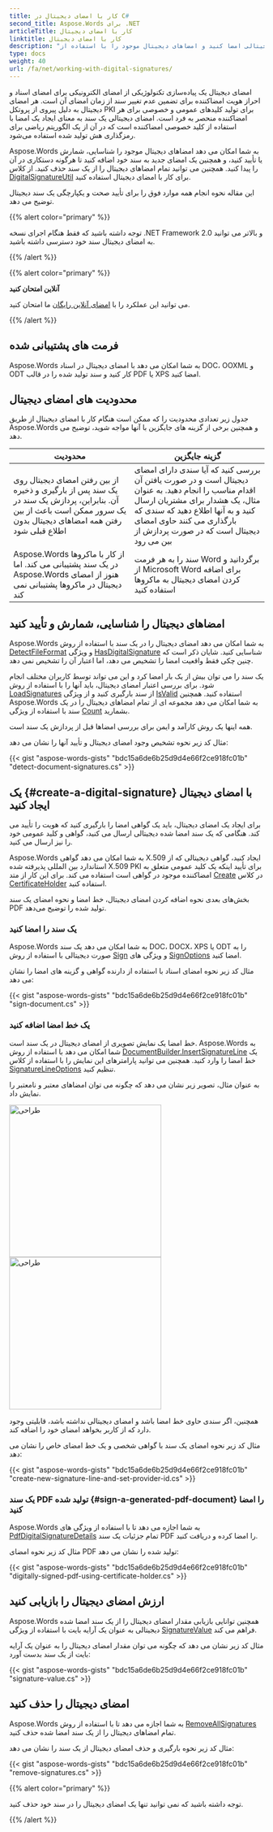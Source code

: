```yaml
---
title: کار با امضای دیجیتال در C#
second_title: Aspose.Words برای .NET
articleTitle: کار با امضای دیجیتال
linktitle: کار با امضای دیجیتال
description: "اسناد را به صورت دیجیتالی امضا کنید و امضاهای دیجیتال موجود را با استفاده از C# شناسایی، شمارش، تأیید و حذف کنید."
type: docs
weight: 40
url: /fa/net/working-with-digital-signatures/
---
```


امضای دیجیتال یک پیاده‌سازی تکنولوژیکی از امضای الکترونیکی برای امضای اسناد و احراز هویت امضاکننده برای تضمین عدم تغییر سند از زمان امضای آن است. هر امضای دیجیتال به دلیل پیروی از پروتکل PKI برای تولید کلیدهای عمومی و خصوصی برای هر امضاکننده منحصر به فرد است. امضای دیجیتالی یک سند به معنای ایجاد یک امضا با استفاده از کلید خصوصی امضاکننده است که در آن از یک الگوریتم ریاضی برای رمزگذاری هش تولید شده استفاده می‌شود.

Aspose.Words به شما امکان می دهد امضاهای دیجیتال موجود را شناسایی، شمارش یا تأیید کنید، و همچنین یک امضای جدید به سند خود اضافه کنید تا هرگونه دستکاری در آن را پیدا کنید. همچنین می توانید تمام امضاهای دیجیتال را از یک سند حذف کنید. از کلاس [DigitalSignatureUtil](https://reference.aspose.com/words/net/aspose.words.digitalsignatures/digitalsignatureutil/) برای کار با امضای دیجیتال استفاده کنید.

این مقاله نحوه انجام همه موارد فوق را برای تأیید صحت و یکپارچگی یک سند دیجیتال توضیح می دهد.

{{% alert color="primary" %}}

توجه داشته باشید که فقط هنگام اجرای نسخه .NET Framework 2.0 و بالاتر می توانید به امضای دیجیتال سند خود دسترسی داشته باشید.

{{% /alert %}}

{{% alert color="primary" %}}

**آنلاین امتحان کنید**

می توانید این عملکرد را با [امضای آنلاین رایگان](https://products.aspose.app/words/signature) ما امتحان کنید.

{{% /alert %}}

## فرمت های پشتیبانی شده

Aspose.Words به شما امکان می دهد با امضای دیجیتال در اسناد DOC، OOXML و ODT کار کنید و سند تولید شده را در قالب PDF یا XPS امضا کنید.

## محدودیت های امضای دیجیتال

جدول زیر تعدادی محدودیت را که ممکن است هنگام کار با امضای دیجیتال از طریق Aspose.Words و همچنین برخی از گزینه های جایگزین با آنها مواجه شوید، توضیح می دهد.

|  محدودیت |  گزینه جایگزین |
|  ------------------------------------------------------------  |  ------------------------------------------------------------  |
|  از بین رفتن امضای دیجیتال روی یک سند پس از بارگیری و ذخیره آن. بنابراین، پردازش یک سند در یک سرور ممکن است باعث از بین رفتن همه امضاهای دیجیتال بدون اطلاع قبلی شود |  بررسی کنید که آیا سندی دارای امضای دیجیتال است و در صورت یافتن آن اقدام مناسب را انجام دهید. به عنوان مثال، یک هشدار برای مشتریان ارسال کنید و به آنها اطلاع دهید که سندی که بارگذاری می کنند حاوی امضای دیجیتال است که در صورت پردازش از بین می رود |
|  Aspose.Words از کار با ماکروها در یک سند پشتیبانی می کند. اما Aspose.Words هنوز از امضای دیجیتال در ماکروها پشتیبانی نمی کند |  سند را به هر فرمت Word برگردانید و از Microsoft Word برای اضافه کردن امضای دیجیتال به ماکروها استفاده کنید |

## امضاهای دیجیتال را شناسایی، شمارش و تأیید کنید

Aspose.Words به شما امکان می دهد امضای دیجیتال را در یک سند با استفاده از روش [DetectFileFormat](https://reference.aspose.com/words/net/aspose.words/fileformatutil/detectfileformat/#detectfileformat/) و ویژگی [HasDigitalSignature](https://reference.aspose.com/words/net/aspose.words/fileformatinfo/hasdigitalsignature/) شناسایی کنید. شایان ذکر است که چنین چکی فقط واقعیت امضا را تشخیص می دهد، اما اعتبار آن را تشخیص نمی دهد.

یک سند را می توان بیش از یک بار امضا کرد و این می تواند توسط کاربران مختلف انجام شود. برای بررسی اعتبار امضای دیجیتال، باید آنها را با استفاده از روش [LoadSignatures](https://reference.aspose.com/words/net/aspose.words.digitalsignatures/digitalsignatureutil/loadsignatures/#loadsignatures/) از سند بارگیری کنید و از ویژگی [IsValid](https://reference.aspose.com/words/net/aspose.words.digitalsignatures/digitalsignaturecollection/isvalid/) استفاده کنید. همچنین Aspose.Words به شما امکان می دهد مجموعه ای از تمام امضاهای دیجیتال را در یک سند با استفاده از ویژگی [Count](https://reference.aspose.com/words/net/aspose.words.digitalsignatures/digitalsignaturecollection/count/) بشمارید.

همه اینها یک روش کارآمد و ایمن برای بررسی امضاها قبل از پردازش یک سند است.

مثال کد زیر نحوه تشخیص وجود امضای دیجیتال و تأیید آنها را نشان می دهد:

{{< gist "aspose-words-gists" "bdc15a6de6b25d9d4e66f2ce918fc01b" "detect-document-signatures.cs" >}}

## یک {#create-a-digital-signature} با امضای دیجیتال ایجاد کنید

برای ایجاد یک امضای دیجیتال، باید یک گواهی امضا را بارگیری کنید که هویت را تأیید می کند. هنگامی که یک سند امضا شده دیجیتالی ارسال می کنید، گواهی و کلید عمومی خود را نیز ارسال می کنید.

Aspose.Words به شما امکان می دهد گواهی X.509 ایجاد کنید، گواهی دیجیتالی که از استاندارد بین المللی پذیرفته شده X.509 PKI برای تأیید اینکه یک کلید عمومی متعلق به امضاکننده موجود در گواهی است استفاده می کند. برای این کار از متد [Create](https://reference.aspose.com/words/net/aspose.words.digitalsignatures/certificateholder/create/) در کلاس [CertificateHolder](https://reference.aspose.com/words/net/aspose.words.digitalsignatures/certificateholder/) استفاده کنید.

بخش‌های بعدی نحوه اضافه کردن امضای دیجیتال، خط امضا و نحوه امضای یک سند PDF تولید شده را توضیح می‌دهد.

### یک سند را امضا کنید

Aspose.Words به شما امکان می دهد یک سند DOC، DOCX، XPS یا ODT را به صورت دیجیتالی با استفاده از روش [Sign](https://reference.aspose.com/words/net/aspose.words.digitalsignatures/digitalsignatureutil/sign/#sign/) و ویژگی های [SignOptions](https://reference.aspose.com/words/net/aspose.words.digitalsignatures/signoptions/) امضا کنید.

مثال کد زیر نحوه امضای اسناد با استفاده از دارنده گواهی و گزینه های امضا را نشان می دهد:

{{< gist "aspose-words-gists" "bdc15a6de6b25d9d4e66f2ce918fc01b" "sign-document.cs" >}}

### یک خط امضا اضافه کنید

خط امضا یک نمایش تصویری از امضای دیجیتال در یک سند است. Aspose.Words به شما امکان می دهد با استفاده از روش [DocumentBuilder.InsertSignatureLine](https://reference.aspose.com/words/net/aspose.words/documentbuilder/insertsignatureline/) یک خط امضا را وارد کنید. همچنین می توانید پارامترهای این نمایش را با استفاده از کلاس [SignatureLineOptions](https://reference.aspose.com/words/net/aspose.words/signaturelineoptions/) تنظیم کنید.

به عنوان مثال، تصویر زیر نشان می دهد که چگونه می توان امضاهای معتبر و نامعتبر را نمایش داد.

<img src="/words/net/working-with-digital-signatures/valid.png" alt="طراحی" style="width:300px"/>

<img src="/words/net/working-with-digital-signatures/invalid.png" alt="طراحی" style="width:300px"/>

همچنین، اگر سندی حاوی خط امضا باشد و امضای دیجیتالی نداشته باشد، قابلیتی وجود دارد که از کاربر بخواهد امضای خود را اضافه کند.

مثال کد زیر نحوه امضای یک سند با گواهی شخصی و یک خط امضای خاص را نشان می دهد:

{{< gist "aspose-words-gists" "bdc15a6de6b25d9d4e66f2ce918fc01b" "create-new-signature-line-and-set-provider-id.cs" >}}

### یک سند PDF تولید شده {#sign-a-generated-pdf-document} را امضا کنید

Aspose.Words به شما اجازه می دهد تا با استفاده از ویژگی های [PdfDigitalSignatureDetails](https://reference.aspose.com/words/net/aspose.words.saving/pdfdigitalsignaturedetails/) تمام جزئیات یک سند PDF را امضا کرده و دریافت کنید.

مثال کد زیر نحوه امضای PDF تولید شده را نشان می دهد:

{{< gist "aspose-words-gists" "bdc15a6de6b25d9d4e66f2ce918fc01b" "digitally-signed-pdf-using-certificate-holder.cs" >}}

## ارزش امضای دیجیتال را بازیابی کنید

Aspose.Words همچنین توانایی بازیابی مقدار امضای دیجیتال را از یک سند امضا شده دیجیتالی به عنوان یک آرایه بایت با استفاده از ویژگی [SignatureValue](https://reference.aspose.com/words/net/aspose.words.digitalsignatures/digitalsignature/signaturevalue/) فراهم می کند.

مثال کد زیر نشان می دهد که چگونه می توان مقدار امضای دیجیتال را به عنوان یک آرایه بایت از یک سند بدست آورد:

{{< gist "aspose-words-gists" "bdc15a6de6b25d9d4e66f2ce918fc01b" "signature-value.cs" >}}

## امضای دیجیتال را حذف کنید

Aspose.Words به شما اجازه می دهد تا با استفاده از روش [RemoveAllSignatures](https://reference.aspose.com/words/net/aspose.words.digitalsignatures/digitalsignatureutil/removeallsignatures/#removeallsignatures/) تمام امضاهای دیجیتال را از یک سند امضا شده حذف کنید.

مثال کد زیر نحوه بارگیری و حذف امضای دیجیتال از یک سند را نشان می دهد:

{{< gist "aspose-words-gists" "bdc15a6de6b25d9d4e66f2ce918fc01b" "remove-signatures.cs" >}}

{{% alert color="primary" %}}

توجه داشته باشید که نمی توانید تنها یک امضای دیجیتال را در سند خود حذف کنید.

{{% /alert %}}
